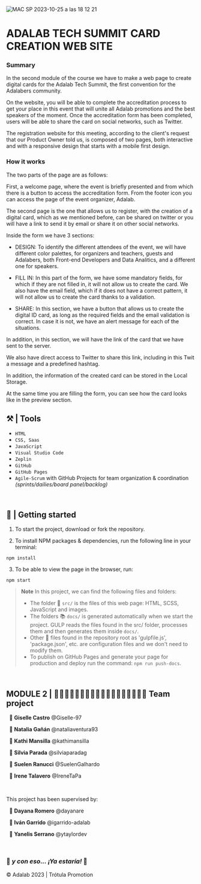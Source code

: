 
![MAC SP 2023-10-25 a las 18 12 21](https://github.com/silviaparadag/digital-card-maker-team-project-adalab/assets/130361802/f3670011-b71a-4c8a-86a0-9f3f965d35d7)



# ADALAB TECH SUMMIT CARD CREATION WEB SITE

### Summary
In the second module of the course we have to make a web page to create digital cards for the Adalab Tech Summit, the first convention for the Adalabers community.

On the website, you will be able to complete the accreditation process to get your place in this event that will unite all Adalab promotions and the best speakers of the moment. Once the accreditation form has been completed, users will be able to share the card on social networks, such as Twitter. 

The registration website for this meeting, according to the client's request that our Product Owner told us, is composed of two pages, both interactive and with a responsive design that starts with a mobile first design.

### How it works

The two parts of the page are as follows:

First, a welcome page, where the event is briefly presented and from which there is a button to access the accreditation form.
From the footer icon you can access the page of the event organizer, Adalab.

The second page is the one that allows us to register, with the creation of a digital card, which as we mentioned before, can be shared on twitter or you will have a link to send it by email or share it on other social networks.

Inside the form we have 3 sections:

-  DESIGN:
To identify the different attendees of the event, we will have different color palettes, for organizers and teachers, guests and Adalabers, both Front-end Developers and Data Analitics, and a different one for speakers.

- FILL IN:
In this part of the form, we have some mandatory fields, for which if they are not filled in, it will not allow us to create the card. 
We also have the email field, which if it does not have a correct pattern, it will not allow us to create the card thanks to a validation.

- SHARE:
In this section, we have a button that allows us to create the digital ID card, as long as the required fields and the email validation is correct. 
In case it is not, we have an alert message for each of the situations.

In addition, in this section, we will have the link of the card that we have sent to the server.

We also have direct access to Twitter to share this link, including in this Twit a message and a predefined hashtag.

In addition, the information of the created card can be stored in the Local Storage.

At the same time you are filling the form, you can see how the card looks like in the preview section.


## ⚒️ | Tools

- `HTML`
- `CSS, Saas`
- `JavaScript`
- `Visual Studio Code`
- `Zeplin`
- `GitHub`
- `GitHub Pages`
- `Agile-Scrum` with GitHub Projects for team organization & coordination *(sprints/dailies/board panel/backlog)*

&nbsp;


## 🎲 | Getting started

1. To start the project, download or fork the repository.

2. To install NPM packages & dependencies, run the following line in your terminal:

~~~
npm install
~~~

3. To be able to view the page in the browser, run:

~~~
npm start
~~~

> **Note** In this project, we can find the following files and folders:
>
>- The folder 📂 `src/` is the files of this web page: HTML, SCSS, JavaScript and images.
>- The folders 📚 `docs/` is generated automatically when we start the project. GULP reads the files found in the src/ folder, processes them and then generates them inside `docs/`.
>- Other 📝 files found in the repository root as 'gulpfile.js', 'package.json', etc. are configuration files and we don't need to modify them.
>- To publish on GitHub Pages and generate your page for production and deploy run the command: `npm run push-docs`.

&nbsp;


## MODULE 2 | 👩🏻‍💻👩🏻‍💻👩🏼‍💻👩🏻‍💻👩🏻‍💻👩🏻‍💻 Team project

&nbsp;
🔸 **Giselle Castro** @Giselle-97

&nbsp;
🔸 **Natalia Gañán** @nataliaventura93

&nbsp;
🔸 **Kathi Mansilla** @kathimansilla

&nbsp;
🔸 **Silvia Parada** @silviaparadag

&nbsp;
🔸 **Suelen Ranucci** @SuelenGalhardo

&nbsp;
🔸 **Irene Talavero** @IreneTaPa

&nbsp;

This project has been supervised by:

&nbsp;
🔹 **Dayana Romero** @dayanare

&nbsp;
🔹 **Iván Garrido** @igarrido-adalab

&nbsp;
🔹 **Yanelis Serrano** @ytaylordev


&nbsp;
  
  
   ### 💫 _y con eso... ¡Ya estaría!_ 💫  


© Adalab 2023 | Trótula Promotion
